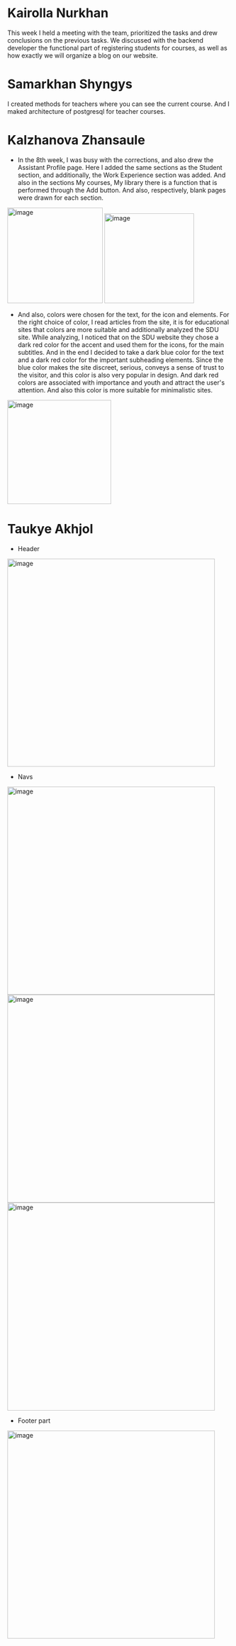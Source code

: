 # Kairolla Nurkhan
This week I held a meeting with the team, prioritized the tasks and drew conclusions on the previous tasks. We discussed with the backend developer the functional part of registering students for courses, as well as how exactly we will organize a blog on our website.
# Samarkhan Shyngys
I  created methods for teachers where you can see the current course. And I maked architecture of postgresql for teacher courses.
# Kalzhanova Zhansaule
* In the 8th week, I was busy with the corrections, and also drew the Assistant Profile page. Here I added the same sections as the Student section, and additionally, the Work Experience section was added. And also in the sections My courses, My library there is a function that is performed through the Add button. And also, respectively, blank pages were drawn for each section.
<img width="215" alt="image" src="https://user-images.githubusercontent.com/49468283/158154651-c2101af2-cc0c-4da1-8ca3-6c684289fd6e.png">
<img width="202" alt="image" src="https://user-images.githubusercontent.com/49468283/158154659-8f7fb123-e42b-4058-a7cb-f28daf9cf1aa.png">

* And also, colors were chosen for the text, for the icon and elements. For the right choice of color, I read articles from the site, it is for educational sites that colors are more suitable and additionally analyzed the SDU site. While analyzing, I noticed that on the SDU website they chose a dark red color for the accent and used them for the icons, for the main subtitles. And in the end I decided to take a dark blue color for the text and a dark red color for the important subheading elements. Since the blue color makes the site discreet, serious, conveys a sense of trust to the visitor, and this color is also very popular in design. And dark red colors are associated with importance and youth and attract the user's attention. And also this color is more suitable for minimalistic sites.
<img width="234" alt="image" src="https://user-images.githubusercontent.com/49468283/158154845-7785972a-fa44-4c62-976c-9d6562b6ebaf.png">

# Taukye Akhjol
* Header
 <img width="468" alt="image" src="https://user-images.githubusercontent.com/49468283/158151358-07dfc544-8262-41ae-8106-d5cd76a2b6f0.png">

* Navs
<img width="468" alt="image" src="https://user-images.githubusercontent.com/49468283/158151389-c1a36315-9b10-4a3b-9661-0db452054374.png">
<img width="468" alt="image" src="https://user-images.githubusercontent.com/49468283/158151404-84a56769-5d26-471c-b89f-b04345714ef6.png">
<img width="468" alt="image" src="https://user-images.githubusercontent.com/49468283/158151416-6a2deaec-4219-416c-aa20-49f6496c3066.png">

* Footer part 
<img width="468" alt="image" src="https://user-images.githubusercontent.com/49468283/158151454-4d4ded9a-77d9-4bb8-9171-33a98740e0d6.png">
